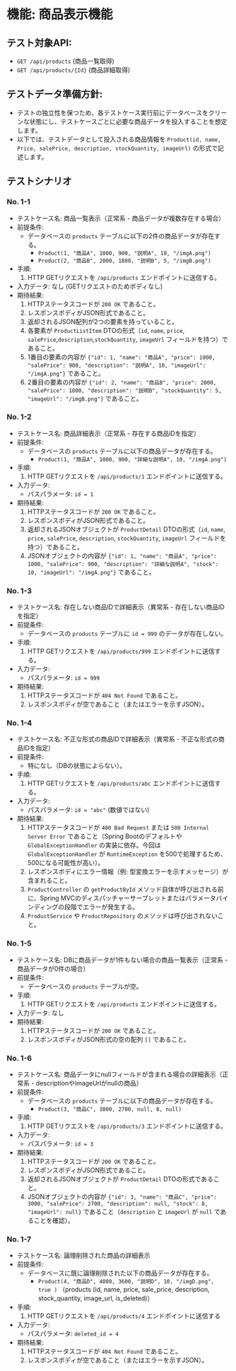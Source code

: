 # 機能: 商品表示機能

## テスト対象API:

- `GET /api/products` (商品一覧取得)
- `GET /api/products/{Id}` (商品詳細取得)

## テストデータ準備方針:

- テストの独立性を保つため、各テストケース実行前にデータベースをクリーンな状態にし、テストケースごとに必要な商品データを投入することを想定します。
- 以下では、テストデータとして投入される商品情報を `Product(id, name, Price, salePrice, description, stockQuantity, imageUrl)` の形式で記述します。

## テストシナリオ

### No. 1-1

- テストケース名: 商品一覧表示（正常系 - 商品データが複数存在する場合）
- 前提条件:
  - データベースの `products` テーブルに以下の2件の商品データが存在する。
    - `Product(1, "商品A", 1000, 900, "説明A", 10, "/imgA.png")`
    - `Product(2, "商品B", 2000, 1800, "説明B", 5, "/imgB.png")`
- 手順:
  1. HTTP GETリクエストを `/api/products` エンドポイントに送信する。
- 入力データ: なし (GETリクエストのためボディなし)
- 期待結果:
  1. HTTPステータスコードが `200 OK` であること。
  2. レスポンスボディがJSON形式であること。
  3. 返却されるJSON配列が2つの要素を持っていること。
  4. 各要素が `ProductListItem` DTOの形式（`id`, `name`, `price`, `salePrice`,`description`,`stockQuantity`, `imageUrl` フィールドを持つ）であること。
  5. 1番目の要素の内容が `{"id": 1, "name": "商品A", "price": 1000, "salePrice": 900, "description": "説明A", 10, "imageUrl": "/imgA.png"}` であること。
  6. 2番目の要素の内容が `{"id": 2, "name": "商品B", "price": 2000, "salePrice": 1800, "description": "説明B", "stockQuantity": 5, "imageUrl": "/imgB.png"}` であること。

### No. 1-2

- テストケース名: 商品詳細表示（正常系 - 存在する商品IDを指定）
- 前提条件:
  - データベースの `products` テーブルに以下の商品データが存在する。
    - `Product(1, "商品A", 1000, 900, "詳細な説明A", 10, "/imgA.png")`
- 手順:
  1. HTTP GETリクエストを `/api/products/1` エンドポイントに送信する。
- 入力データ:
  - パスパラメータ: `id = 1`
- 期待結果:
  1. HTTPステータスコードが `200 OK` であること。
  2. レスポンスボディがJSON形式であること。
  3. 返却されるJSONオブジェクトが `ProductDetail` DTOの形式（`id`, `name`, `price`, `salePrice`, `description`, `stockQuantity`, `imageUrl` フィールドを持つ）であること。
  4. JSONオブジェクトの内容が `{"id": 1, "name": "商品A", "price": 1000, "salePrice": 900, "description": "詳細な説明A", "stock": 10, "imageUrl": "/imgA.png"}` であること。

### No. 1-3

- テストケース名: 存在しない商品IDで詳細表示（異常系 - 存在しない商品IDを指定）
- 前提条件:
  - データベースの `products` テーブルに `id = 999` のデータが存在しない。
- 手順:
  1. HTTP GETリクエストを `/api/products/999` エンドポイントに送信する。
- 入力データ:
  - パスパラメータ: `id = 999`
- 期待結果:
  1. HTTPステータスコードが `404 Not Found` であること。
  2. レスポンスボディが空であること（またはエラーを示すJSON）。

### No. 1-4

- テストケース名: 不正な形式の商品IDで詳細表示（異常系 - 不正な形式の商品IDを指定）
- 前提条件:
  - 特になし（DBの状態によらない）。
- 手順:
  1. HTTP GETリクエストを `/api/products/abc` エンドポイントに送信する。
- 入力データ:
  - パスパラメータ: `id = "abc"` (数値ではない)
- 期待結果:
  1. HTTPステータスコードが `400 Bad Request` または `500 Internal Server Error` であること（Spring Bootのデフォルトや `GlobalExceptionHandler` の実装に依存。今回は `GlobalExceptionHandler` が `RuntimeException` を500で処理するため、500になる可能性が高い）。
  2. レスポンスボディにエラー情報（例: 型変換エラーを示すメッセージ）が含まれること。
  3. `ProductController` の `getProductById` メソッド自体が呼び出される前に、Spring MVCのディスパッチャーサーブレットまたはパラメータバインディングの段階でエラーが発生する。
  4. `ProductService` や `ProductRepository` のメソッドは呼び出されないこと。

### No. 1-5

- テストケース名: DBに商品データが1件もない場合の商品一覧表示（正常系 - 商品データが0件の場合）
- 前提条件:
  - データベースの `products` テーブルが空。
- 手順:
  1. HTTP GETリクエストを `/api/products` エンドポイントに送信する。
- 入力データ: なし
- 期待結果:
  1. HTTPステータスコードが `200 OK` であること。
  2. レスポンスボディがJSON形式の空の配列 `[]` であること。

### No. 1-6

- テストケース名: 商品データにnullフィールドが含まれる場合の詳細表示（正常系 - descriptionやimageUrlがnullの商品）
- 前提条件:
  - データベースの `products` テーブルに以下の商品データが存在する。
    - `Product(3, "商品C", 3000, 2700, null, 8, null)`
- 手順:
  1. HTTP GETリクエストを `/api/products/3` エンドポイントに送信する。
- 入力データ:
  - パスパラメータ: `id = 3`
- 期待結果:
  1. HTTPステータスコードが `200 OK` であること。
  2. レスポンスボディがJSON形式であること。
  3. 返却されるJSONオブジェクトが `ProductDetail` DTOの形式であること。
  4. JSONオブジェクトの内容が `{"id": 3, "name": "商品C", "price": 3000, "salePrice": 2700, "description": null, "stock": 8, "imageUrl": null}` であること（`description` と `imageUrl` が `null` であることを確認）。

### No. 1-7
- テストケース名: 論理削除された商品の詳細表示
- 前提条件: 
  - データベースに既に論理削除された以下の商品データが存在する。
    - `Product(4, "商品D", 4000, 3600, "説明D", 10, "/imgD.png", true )`
      （products (id, name, price, sale_price, description, stock_quantity, image_url, is_deleted)）
- 手順: 
  1. HTTP GETリクエストを `/api/products/4` エンドポイントに送信する
- 入力データ: 
  - パスパラメータ: `deleted_id = 4`
- 期待結果: 
  1. HTTPステータスコードが `404 Not Found` であること。
  2. レスポンスボディが空であること（またはエラーを示すJSON）。
